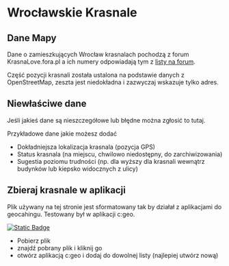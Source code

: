 # Wrocławskie Krasnale

## Dane Mapy

Dane o zamieszkujących Wrocław krasnalach pochodzą z forum KrasnaLove.fora.pl a ich numery odpowiadają tym z [listy na forum](http://www.krasnalove.fora.pl/krasnoludki-wroclawskie,1/lista-krasnali,1561.html).

Część pozycji krasnali została ustalona na podstawie danych z OpenStreetMap, zeszta jest niedokładna i zazwyczaj wskazuje tylko adres.

## Niewłaściwe dane

Jeśli jakieś dane są nieszczegółowe lub błędne można zgłosić to tutaj.

Przykładowe dane jakie możesz dodać

+ Dokładniejsza lokalizacja krasnala (pozycja GPS)  
+ Status krasnala (na miejscu, chwilowo niedostępny, do zarchiwizowania)
+ Sugestia poziomu trudności (np. dla wyższy dla krasnali wewnątrz budynków lub kiepsko widocznych z ulicy)

## Zbieraj krasnale w aplikacji
Plik używany na tej stronie jest sformatowany tak by działał z aplikacjami do geocahingu. Testowany był w aplikacji c:geo.

[![Static Badge](https://img.shields.io/badge/Pobierz%20plik-c%3Ageo-yellow)](wasu-code.github.io/MapaKrasnaliWroclawskich/WK.gpx)

+ Pobierz plik
+ znajdź pobrany plik i kliknij go
+ otwórz aplikacją c:geo i dodaj do dowolnej listy (najlepiej utwórz nową)
